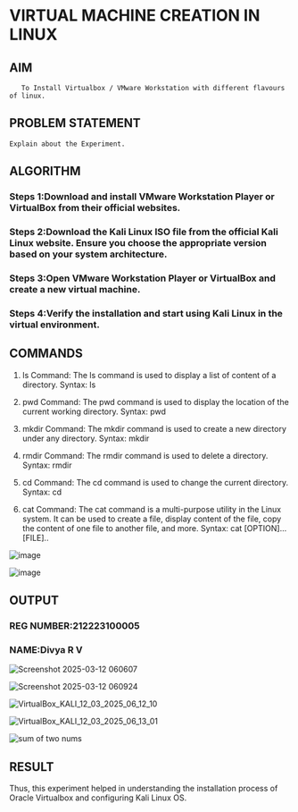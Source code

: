  # VIRTUAL MACHINE CREATION IN LINUX
  ## AIM
       To Install Virtualbox / VMware Workstation with different flavours of linux.
## PROBLEM STATEMENT
    Explain about the Experiment.

## ALGORITHM
 ### Steps 1:Download and install VMware Workstation Player or VirtualBox from their official websites.
 ### Steps 2:Download the Kali Linux ISO file from the official Kali Linux website. Ensure you choose the appropriate version based on your system architecture.
 ### Steps 3:Open VMware Workstation Player or VirtualBox and create a new virtual machine.
 ### Steps 4:Verify the installation and start using Kali Linux in the virtual environment.

## COMMANDS
1) ls Command:
The ls command is used to display a list of content of a directory.
Syntax: ls

2) pwd Command:
The pwd command is used to display the location of the current working directory.
Syntax: pwd

3) mkdir Command:
The mkdir command is used to create a new directory under any directory.
Syntax: mkdir

4) rmdir Command:
The rmdir command is used to delete a directory.
Syntax: rmdir

5) cd Command:
The cd command is used to change the current directory.
Syntax: cd

6) cat Command:
The cat command is a multi-purpose utility in the Linux system. It can be used to create a file, display content of the file, copy the content of one file to another file, and more.
Syntax: cat [OPTION]... [FILE]..


![image](https://github.com/user-attachments/assets/2c243032-eae2-409e-bdc8-160143c3ffb7)

![image](https://github.com/user-attachments/assets/6e99f2e4-b4b3-4e20-b2c0-bb38361d58b6)

## OUTPUT
### REG NUMBER:212223100005
### NAME:Divya R V

![Screenshot 2025-03-12 060607](https://github.com/user-attachments/assets/a3facd41-27c0-4a35-9d93-60f376814b5a)

![Screenshot 2025-03-12 060924](https://github.com/user-attachments/assets/88d6c668-0f2e-4fdb-b89d-19222be8307e)

![VirtualBox_KALI_12_03_2025_06_12_10](https://github.com/user-attachments/assets/63d81da8-9491-4455-87d6-72f4182799cf)

![VirtualBox_KALI_12_03_2025_06_13_01](https://github.com/user-attachments/assets/f58613c4-f5fe-4d01-9590-0a85ec7c4e61)

![sum of two nums](https://github.com/user-attachments/assets/ecc7611d-716e-45bf-b370-ab524b75e115)

 
## RESULT
 Thus, this experiment helped in understanding the installation process of Oracle Virtualbox and configuring Kali Linux OS.

  


